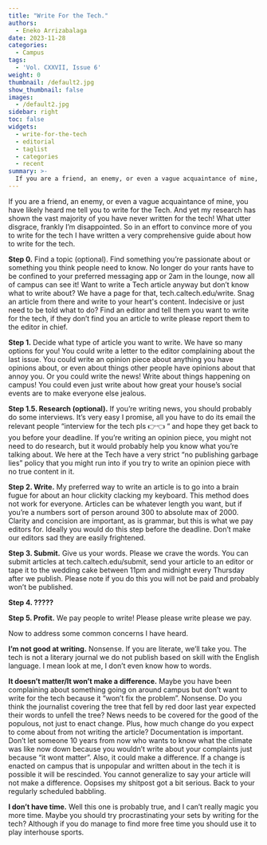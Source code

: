 ```yaml
---
title: "Write For the Tech."
authors:
  - Eneko Arrizabalaga
date: 2023-11-28
categories:
  - Campus
tags:
  - 'Vol. CXXVII, Issue 6'
weight: 0
thumbnail: /default2.jpg
show_thumbnail: false
images:
  - /default2.jpg
sidebar: right
toc: false
widgets:
  - write-for-the-tech
  - editorial
  - taglist
  - categories
  - recent
summary: >-
  If you are a friend, an enemy, or even a vague acquaintance of mine, you have likely heard me tell you to write for the Tech. And yet my research has shown the vast majority of you have never written for the tech! What utter disgrace, frankly I’m disappointed. So in an effort to convince more of you to write for the tech I have written a very comprehensive guide about how to write for the tech.
---
```


If you are a friend, an enemy, or even a vague acquaintance of mine, you have likely heard me tell you to write for the Tech. And yet my research has shown the vast majority of you have never written for the tech! What utter disgrace, frankly I’m disappointed. So in an effort to convince more of you to write for the tech I have written a very comprehensive guide about how to write for the tech.

 

**Step 0.** Find a topic (optional). Find something you’re passionate about or something you think people need to know. No longer do your rants have to be confined to your preferred messaging app or 2am in the lounge, now all of campus can see it! Want to write a Tech article anyway but don’t know what to write about? We have a page for that, tech.caltech.edu/write. Snag an article from there and write to your heart's content. Indecisive or just need to be told what to do? Find an editor and tell them you want to write for the tech, if they don’t find you an article to write please report them to the editor in chief.

 

**Step 1.** Decide what type of article you want to write. We have so many options for you! You could write a letter to the editor complaining about the last issue. You could write an opinion piece about anything you have opinions about, or even about things other people have opinions about that annoy you. Or you could write the news! Write about things happening on campus! You could even just write about how great your house’s social events are to make everyone else jealous.

 

**Step 1.5. Research (optional).** If you’re writing news, you should probably do some interviews. It’s very easy I promise, all you have to do its email the relevant people “interview for the tech pls 👉👈 “ and hope they get back to you before your deadline. If you’re writing an opinion piece, you might not need to do research, but it would probably help you know what you’re talking about. We here at the Tech have a very strict “no publishing garbage lies” policy that you might run into if you try to write an opinion piece with no true content in it.

 

**Step 2. Write.** My preferred way to write an article is to go into a brain fugue for about an hour clickity clacking my keyboard. This method does not work for everyone. Articles can be whatever length you want, but if you’re a numbers sort of person around 300 to absolute max of 2000. Clarity and concision are important, as is grammar, but this is what we pay editors for. Ideally you would do this step before the deadline. Don’t make our editors sad they are easily frightened.

 

**Step 3. Submit.** Give us your words. Please we crave the words. You can submit articles at tech.caltech.edu/submit, send your article to an editor or tape it to the wedding cake between 11pm and midnight every Thursday after we publish. Please note if you do this you will not be paid and probably won’t be published.

 

**Step 4. ?????**

 

**Step 5. Profit.** We pay people to write! Please please write please we pay.

 

Now to address some common concerns I have heard.

 

**I’m not good at writing.** Nonsense. If you are literate, we’ll take you. The tech is not a literary journal we do not publish based on skill with the English language. I mean look at me, I don’t even know how to words.

 

**It doesn’t matter/It won’t make a difference.** Maybe you have been complaining about something going on around campus but don’t want to write for the tech because it “won’t fix the problem”. Nonsense. Do you think the journalist covering the tree that fell by red door last year expected their words to unfell the tree? News needs to be covered for the good of the populous, not just to enact change. Plus, how much change do you expect to come about from not writing the article? Documentation is important. Don’t let someone 10 years from now who wants to know what the climate was like now down because you wouldn’t write about your complaints just because “it wont matter”. Also, it could make a difference. If a change is enacted on campus that is unpopular and written about in the tech it is possible it will be rescinded. You cannot generalize to say your article will not make a difference. Oopsises my shitpost got a bit serious. Back to your regularly scheduled babbling.

 

**I don’t have time.** Well this one is probably true, and I can’t really magic you more time. Maybe you should try procrastinating your sets by writing for the tech? Although if you do manage to find more free time you should use it to play interhouse sports.

 